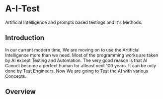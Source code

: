 # A-I-Test
Artificial Intelligence and prompts based testings and It's Methods. 

## Introduction

In our current modern time, We are moving on to use the Artificial Intelligence more than we need. Most of the programming works are taken by AI except Testing and Automation. The very good reason is that AI Cannot become a perfect human for atleast next 100 years. It can be only done by Test Engineers. Now We are going to Test the AI with various Concepts. 

## Overview
